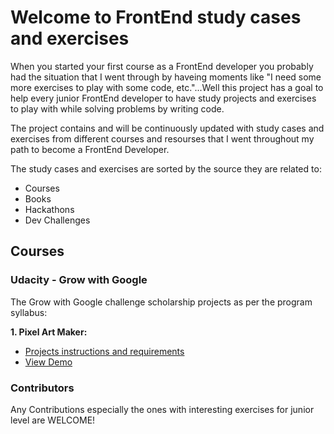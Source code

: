 # Welcome to FrontEnd study cases and exercises 

When you started your first course as a FrontEnd developer you probably had the situation that I went through by haveing moments like "I need some more exercises to play with some code, etc."...Well this project has a goal to help every junior FrontEnd developer to have study projects and exercises to play with while solving problems by writing code.

The project contains and will be continuously updated with study cases and exercises from different courses and resourses that I went throughout my path to become a FrontEnd Developer. 

The study cases and exercises are sorted by the source they are related to: 

  - Courses 
  - Books 
  - Hackathons 
  - Dev Challenges 

## Courses 

### Udacity - Grow with Google
The Grow with Google challenge scholarship projects as per the program syllabus:
 
**1. Pixel Art Maker:**
  - [Projects instructions and requirements](https://github.com/Kaisky/studyCasesAndExercises/tree/master/PixelArtMaker)
  - [View Demo](https://kaisky.github.io/studyCasesAndExercises/PixelArtMaker/)

### Contributors 

Any Contributions especially the ones with interesting exercises for junior level are WELCOME!  

